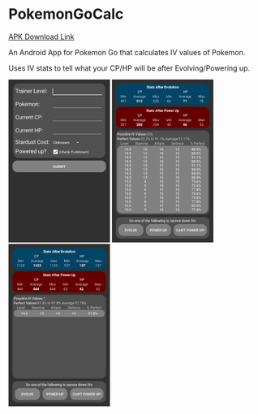 # PokemonGoCalc

[APK Download Link](https://raw.githubusercontent.com/McAJBen/PokemonGoCalc/master/PokemonGoCalcv0.5.apk)<p>
An Android App for Pokemon Go that calculates IV values of Pokemon.<p>
Uses IV stats to tell what your CP/HP will be after Evolving/Powering up.<p>
<img src="Examples/Screenshot_20160727-051441.png" width="200" alt="Screenshot_20160727-051441.png">
<img src="Examples/Screenshot_20160727-051505.png" width="200" alt="Screenshot_20160727-051505.png">
<img src="Examples/Screenshot_20160727-051723.png" width="200" alt="Screenshot_20160727-051723.png"><p>




